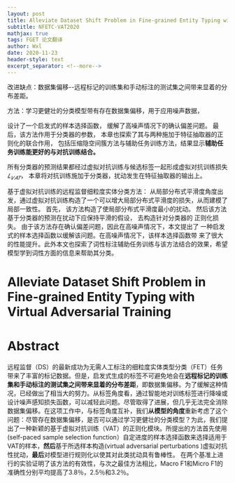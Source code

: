 ```yaml
---
layout: post
title: Alleviate Dataset Shift Problem in Fine-grained Entity Typing with Virtual Adversarial Training
subtitle: NFETC-VAT2020
mathjax: true
tags: FGET 论文翻译
author: Wxl
date: 2020-11-23
header-style: text
excerpt_separator: <!--more-->
---
```


改进缺点：数据集偏移--远程标记的训练集和手动标注的测试集之间带来显着的分布差距。

方法：学习更健壮的分类模型带有存在数据集偏移，用于应用噪声数据，   

设计了一个启发式的样本选择函数， 缓解了高噪声情况下的确认偏差问题。 最后，该方法作用于分类器的参数， 本章也探索了其与两种施加于特征抽取器的正则化的联合作用， 包括压缩隐空间簇方法与辅助任务训练方法，结果显示**辅助任务训练能更好的与对抗训练结合。**  

所有分类器的预测结果都经过虚拟对抗训练与候选标签一起形成虚拟对抗训练损失$𝐿_{𝑉𝐴𝑇}$， 本章将对抗训练施加于分类器，扰动发生在特征抽取器的输出上。  

基于虚拟对抗训练的远程监督细粒度实体分类方法： 从局部分布式平滑度角度出发，通过虚拟对抗训练构造了一个可以增大局部分布式平滑度的损失，从而建模了局部一致性。 首先， 该方法构造了使局部分布式平滑度最小的扰动。 然后该方法基于分类器的预测在扰动下应保持平滑的假设， 去构造针对分类器的 正则化损失。 由于该方法存在确认偏差问题，因此在高噪声情况下，本文提出了 一种启发式的样本选择函数以缓解该问题。在高噪声情况下，该样本选择函数带 来了很大的性能提升。此外本文也探索了词性标注辅助任务训练与该方法结合的效果，希望模型学到词性方面的信息来帮助其分类。  

<!--more-->

# Alleviate Dataset Shift Problem in Fine-grained Entity Typing with Virtual Adversarial Training

# Abstract　

远程监督（DS）的最新成功为无需人工标注的细粒度实体类型分类（FET）任务带来了丰富的标记数据。但是，启发式生成的标签不可避免地会在**远程标记的训练集和手动标注的测试集之间带来显着的分布差距**，即数据集偏移。为了缓解这种情况，已经做出了相当大的努力。从标签角度看，通过智能地对训练标签进行降噪或设计噪声感知损失函数，可以减轻此问题。尽管取得了进展，但几乎无法完全消除数据集偏移。在这项工作中，与标签角度互补，我们**从模型的角度**重新考虑了这个问题：尽管存在数据集偏移，是否可以通过学习更健壮的分类模型？为此，我们提出了一种新颖的基于虚拟对抗训练（VAT）的正则化模块。所提出的方法首先使用(self-paced sample
selection function）自定进度的样本选择函数来选择适用于VAT的样本，**然后**基于所选样本构造(virtual adversarial perturbations  )虚拟对抗性扰动，**最后**对模型进行规则化以使其对此类扰动具有鲁棒性。 在两个基准上进行的实验证明了该方法的有效性，与次之最佳方法相比，Macro F1和Micro F1的准确性分别平均提高了3.8％，2.5％和3.2％。